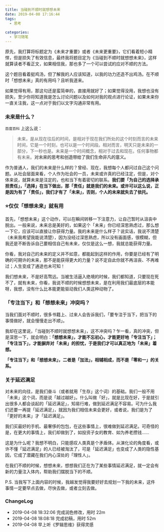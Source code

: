 ```yaml
---
title: 当碰到不顺时就想想未来
date: 2019-04-08 17:16:44
tags:
  - 思考
  
categories:
  - 学习随笔
---
```


<!--more-->

原先，我打算将标题定为《未来才重要》或者《未来更重要》，它们看着短小精悍，但是损失了有效信息，最终我将题目定为《当碰到不顺时就想想未来》，这样就算读者不看正文，如果相信我，那也多了一个可以尝试的应对不顺的方法。

这个题目看着挺鸡汤，但了解我的人应该知道，以我的功力还造不出鸡汤。在不顺时「想想未来」真的有用吗？且听我道来。

如果觉得有用，那这句还是蛮简单的，直接用就好了；如果觉得没用，我想也没有损失，至少你将知道我是怎么讨论问题以及如何对我的观点进行论证，如果未来你一直关注我，这一点对于我们以文字沟通非常有用。

### 未来是什么？

`百度百科` 上这么说：

> 未来，是从现在往后的时间，是相对于现在我们所处的这个时刻而言的未来时间，它是一个时刻，也可以是一个时间段。相对而言，明天只是未来的一部分，下一秒也是。未来是一个时间概念，相对于过去和现在。任何事物都有未来。**对未来的思考和创造带给了我们生命非凡的意义。**

作为普通人，我们的未来是什么样的？曾经、现在，我想每个人都问过自己这个问题。从社会层面来看，个人作为社会的一员，未来或许真的已经注定，但是，对个体来说，就算未来是注定的，也和当下有着密切的联系。**我们要「为自己的选择承担责任」，「选择」在当下做出，那「责任」就是我们的未来。或许可以这么说，正是因为有了「责任」，我们才有了「未来」，否则，个人的未来就失去了依托。**

### ⭐仅仅「想想未来」就有用

首先，「想想未来」这个动作，可以在瞬间转移一下注意力，让自己暂时从沮丧中脱出。一般来说，未来总是美好的，如果这个「未来」你已经深思熟虑过，那么想一下它，应该可以直接让你获得力量。我的未来是什么样子？说实话，我说不清楚（未来我希望我能说清楚），因为没经过深思熟虑，所以没有画面感，很模糊，但我还是不断告诉自己要相信自己有未来，仅仅是这么一想，我就总能获得力量。

你看，我对自己的未来的定义并不如意，都能起到这样的作用，你要是已经有了明确的可期许的未来，那不是能获得更大的力量？说不定自此你就不再沮丧、不再难过；人生变成了通途也未可知！

我们想未来，不是好高骛远。当被生活逼入绝境的时候，我们都知道，只要现在死不了，就有未来，你看，我说不顺的时候想想未来，是在利用我们最底层的本能呀，我想，没有什么比本能更能驱动我们人类这种动物了。

### 「专注当下」和「想想未来」冲突吗？

当我们面对不顺时，很多书籍上、过来人会告诉我们，「要专注于当下，把当下的事情做好，就会慢慢走出不顺」。

我却在这里说，「当碰到不顺时就想想未来」，这不冲突吗？乍一看，真的冲突，但是深思一下，就会明白：**「想想未来」，才能不忘初心，才能更好地「专注当下」；「专注当下」，才能摒弃对「未来」的担忧，于是我们才可以真正地为「未来」着想。**

**「专注当下」和「想想未来」，二者是「加法」，相辅相成，而不是「零和一」的关系。**

### 关于延迟满足

对未来的向往，是我们奋斗（或者就用「生存」这个词）的基础。我们一般不用「未来」这个词，而是说「越过越好」。什么叫做「好」，就是比现在好，于是就引出很多人都会谈起的「延迟满足」，知易行难，做到延迟满足不容易。可为什么我们还要一再提「延迟满足」，就因为我们相信未来会更好，或者说，我们是为了「更好的未来」才「延迟满足」。

我们买最好的手机、最奢侈的包包，在这些事情上，很难做到延迟满足。可奇怪的是，在更大的事情上，我们却做到了，如投资子女的教育、如为养老攒钱……

这是为什么呢？我想不明白，只能感叹人类真是个矛盾体。从演化论的角度看，或许不懂「延迟满足」的人已经被淘汰了，可是「延迟满足」也变成了人类的隐性基因，它成了潜藏在我们内心深处的「理性人」。

在我们不顺的时候，想想未来，想想我们正在为了某些事情延迟满足，就一定会有新的力量注入体内，帮助我们摆脱当下的不顺。



P.S. 当我写下上面内容的时候，我越发觉得我要好好去规划一下我的未来，这件事情一定要早点去做，尽快去做，或者立刻去做。

### ChangeLog


- 2019-04-08 18:32:06 完成润色修改，用时 22m
- 2019-04-08 18:08:18 完成初稿，用时 52m
- 2019-04-08 早上听《罗辑思维》获得灵感